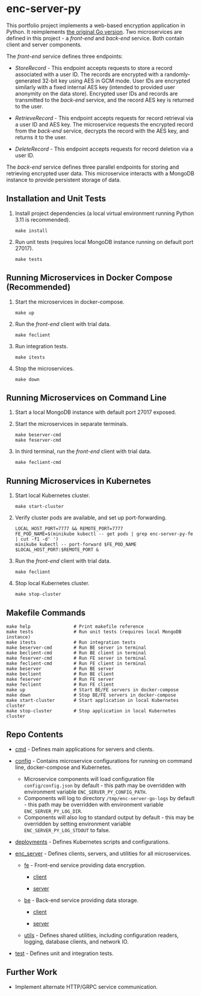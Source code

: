 # enc-server-py

This portfolio project implements a web-based encryption application 
in Python. It reimplements [the original Go version](https://github.com/jhayward01/enc-server-go).  Two microservices 
are defined in this project - a _front-end_ and _back-end_ service. Both contain 
client and server components.

The _front-end_ service defines three endpoints:

* _StoreRecord_ - This endpoint accepts requests to store a record 
associated with a user ID. The records are encrypted with a 
randomly-generated 32-bit key using AES in GCM mode. User IDs 
are encrypted similarly with a fixed internal AES key (intended 
to provided user anonymity on the data store). Encrypted user IDs
and records are transmitted to the _back-end_ service, and the record 
AES key is returned to the user.
	
* _RetrieveRecord_ - This endpoint accepts requests for record retrieval
via a user ID and AES key. The microservice requests the encrypted 
record from the _back-end_ service, decrypts the record with the AES 
key, and returns it to the user. 

* _DeleteRecord_ - This endpoint accepts requests for record deletion via a user ID. 
	
The _back-end_ service defines three parallel endpoints for storing and retrieving 
encrypted user data. This microservice interacts with a MongoDB instance to provide 
persistent storage of data.

## Installation and Unit Tests ##
1. Install project dependencies (a local virtual environment running Python 3.11 is recommended).
    ```
    make install
    ```

2. Run unit tests (requires local MongoDB instance running on default port 27017).
    ```
    make tests
    ```
   
## Running Microservices in Docker Compose (Recommended) ##
1. Start the microservices in docker-compose.
    ```
    make up
    ```
    
2. Run the _front-end_ client with trial data.
    ```
    make feclient
    ```

3. Run integration tests.
    ```
    make itests
    ```

4. Stop the microservices.
    ```
    make down
    ```
    
## Running Microservices on Command Line ##
1. Start a local MongoDB instance with default port 27017 exposed.

2. Start the microservices in separate terminals.
    ```
    make beserver-cmd
    make feserver-cmd
    ```
    
3. In third terminal, run the _front-end_ client with trial data.
    ```
    make feclient-cmd
    ```
    
## Running Microservices in Kubernetes ##
1. Start local Kubernetes cluster.
    ```
    make start-cluster
    ```
    
2. Verify cluster pods are available, and set up port-forwarding.
    ```
    LOCAL_HOST_PORT=7777 && REMOTE_PORT=7777
    FE_POD_NAME=$(minikube kubectl -- get pods | grep enc-server-py-fe | cut -f1 -d' ')
    minikube kubectl -- port-forward $FE_POD_NAME $LOCAL_HOST_PORT:$REMOTE_PORT &
    ```
    
3. Run the _front-end_ client with trial data.
    ```
    make feclient
    ```
    
4. Stop local Kubernetes cluster.
    ```
    make stop-cluster
    ```

## Makefile Commands ##
```
make help                # Print makefile reference
make tests               # Run unit tests (requires local MongoDB instance)
make itests              # Run integration tests
make beserver-cmd        # Run BE server in terminal
make beclient-cmd        # Run BE client in terminal
make feserver-cmd        # Run FE server in terminal
make feclient-cmd        # Run FE client in terminal
make beserver            # Run BE server
make beclient            # Run BE client
make feserver            # Run FE server
make feclient            # Run FE client
make up                  # Start BE/FE servers in docker-compose
make down                # Stop BE/FE servers in docker-compose
make start-cluster       # Start application in local Kubernetes cluster
make stop-cluster        # Stop application in local Kubernetes cluster
```
 
## Repo Contents ##
* [cmd](cmd) - Defines main applications for servers and clients.

* [config](config) - Contains microservice configurations for running on command line, docker-compose and Kubernetes. 
    * Microservice components will load configuration file `config/config.json` by default - this path may be 
    overridden with environment variable `ENC_SERVER_PY_CONFIG_PATH`.
    * Components will log to directory `/tmp/enc-server-go-logs` by default - this path may be overridden 
    with environment variable `ENC_SERVER_PY_LOG_DIR`.
    * Components will also log to standard output by default - this may be overridden by setting environment 
    variable `ENC_SERVER_PY_LOG_STDOUT` to false.

* [deployments](deployments) - Defines Kubernetes scripts and configurations.

* [enc_server](enc_server) - Defines clients, servers, and utilities for all microservices.

	* [fe](enc_server/fe) - Front-end service providing data encryption.
	
		* [client](enc_server/fe/client)
		
		* [server](enc_server/fe/server)

	* [be](enc_server/be) - Back-end service providing data storage.
	
		* [client](enc_server/be/client)
		
		* [server](enc_server/be/server)
	
	* [utils](enc_server/utils) - Defines shared utilities, including configuration readers, logging, database 
    clients, and network IO.

* [test](test) - Defines unit and integration tests.

## Further Work ##

* Implement alternate HTTP/GRPC service communication.
